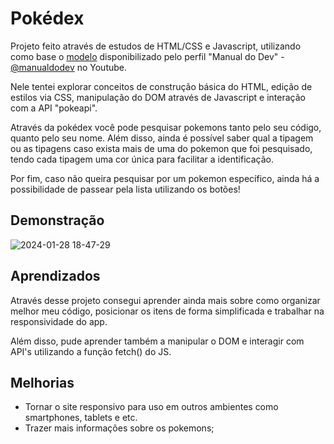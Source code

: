 
# Pokédex

Projeto feito através de estudos de HTML/CSS e Javascript, utilizando como base o [modelo](https://github.com/manualdodev/pokedex) disponibilizado pelo perfil "Manual do Dev"  - [@manualdodev](https://github.com/manualdodev) no Youtube.

Nele tentei explorar conceitos de construção básica do HTML, edição de estilos via CSS, manipulação do DOM através de Javascript e interação com a API "pokeapi".


Através da pokédex você pode pesquisar pokemons tanto pelo seu código, quanto pelo seu nome. Além disso, ainda é possível saber qual a tipagem ou as tipagens caso exista mais de uma do pokemon que foi pesquisado, tendo cada tipagem uma cor única para facilitar a identificação. 

Por fim, caso não queira pesquisar por um pokemon específico, ainda há a possibilidade de passear pela lista utilizando os botões!



## Demonstração


![2024-01-28 18-47-29](https://github.com/barbatv/pokedex/assets/56331255/dab3103f-4dce-4e5f-ab5f-24dc6d0205f2)



## Aprendizados

Através desse projeto consegui aprender ainda mais sobre como organizar melhor meu código, posicionar os itens de forma simplificada e trabalhar na responsividade do app. 

Além disso, pude aprender também a manipular o DOM e interagir com API's utilizando a função fetch() do JS. 


## Melhorias

- Tornar o site responsivo para uso em outros ambientes como smartphones, tablets e etc.
- Trazer mais informações sobre os pokemons;

